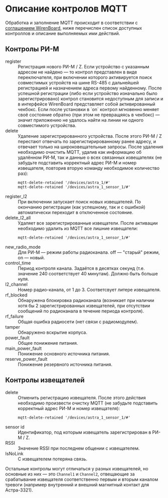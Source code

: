 # Описание контролов MQTT
Обработка и заполнение MQTT происходит в соответствии с [соглашением WirenBoard](https://github.com/contactless/homeui/blob/master/conventions.md),
ниже перечислен список доступных контроллов и описание выполняемых ими действий.

## Контролы РИ-М
<dl>
<dt>register</dt>
<dd>Регистрация нового РИ-М / Z. Если устройство с указанным адресом
не найдено — то контрол представлен в виде переключателя, при включении которого
активируется поиск совместимых устройств на шине RS-485 с дальнейшей
регистрацией и назначением адреса первому найденному. После успешной регистрации
(либо если устройство изначально было зарегистрировано) контрол становится
недоступным для записи и в интерфейсе WirenBoard представляет собой
активированный чекбокс. Если после установки в `on` контрол мгновенно
меняет своё состояние обратно (при этом не превращяясь в чекбокс) — значит
приложению не удалось найти на линии ни одного совместимого устройства.</dd>
<dt>delete</dt>
<dd>Удаление зарегистрированного устройства. После этого РИ-М / Z перестают
отвечать по зарегистирированному ранее адресу, и отвечает только на
широковещательные запросы. После удаления необходимо очистить MQTT, удалив
как информацию об удалённом РИ-М, так и данные о всех связанных извещателях
(не забудьте подставить корректный адрес РИ-М и номер извещателя, повторив
вторую команду необходимое количество раз):

```
mqtt-delete-retained '/devices/astra_1/#'
mqtt-delete-retained '/devices/astra_1_sensor_1/#'
```
</dd>
<dt>register_l2</dt>
<dd>При включении запускает поиск новых извещателей. По окончанию регистрации
(как успешному, так и с ошибкой) автоматически переходит в отключенное состояние.</dd>
<dt>delete_l2_all</dt>
<dd>Удаляет все зарегистрированные извещатели. После активации необходимо
удалить из MQTT все лишние извещатели:

```
mqtt-delete-retained '/devices/astra_1_sensor_1/#'
```
</dd>
<dt>new_radio_mode</dt>
<dd>Для РИ-М — режим работы радиоканала. off — "старый" режим, on — новый.</dd>
<dt>control_time</dt>
<dd>Период контроля канала. Задаётся в десятках секунд (т.е. значение 240
соответствует 40 минутам). Должно быть больше нуля.</dd>
<dt>l2_channel</dt>
<dd>Номер радио-канала, от 1 до 3. Соответсвует литере извещателя.</dd>
<dt>rf_blocked</dt>
<dd>Обнаружена блокировка радиоканала (возникает при наличии хотя бы 2
зарегистрированных извещателей, при отсутствии сообщений по радиоканала в
течение периода контроля).</dd>
</dd>
<dt>rf_failure</dt>
<dd>Общая ошибка радиосети (нет связи с радиомодулем).</dd>
<dt>tamper</dt>
<dd>Обнаружено вскрытие корпуса.</dd>
<dt>power_fault</dt>
<dd>Общее понижение питания.</dd>
<dt>main_power_fault</dt>
<dd>Понижение основного источника питания.</dd>
<dt>reserve_power_fault</dt>
<dd>Понижение резервного источника питания.</dd>
</dl>

## Контролы извещателей
<dl>
<dt>delete</dt>
<dd>Отменить регистрацию извещателя. После этого действия необходимо произвести
очистку MQTT (не забудьте подставить корректный адрес РИ-М и номер извещателя):

```
mqtt-delete-retained '/devices/astra_1_sensor_1/#'
```
</dd>
<dt>sensor id</dt>
<dd>Идентификатор, под которым извещатель зарегистрирован в РИ-М / Z.</dd>
<dt>RSSI</dt>
<dd>Значение RSSI при последнем общении с извещателем.</dd>
<dt>IsNoLink</dt>
<dd>С извещателем потеряна связь.</dd>
</dl>

Остальные контролы могут отличаться у разных извещателей, но основные из них —
это `Channel1` и `Channel2`, отвещающие за срабатывание извещателя
соответственно первым и вторым каналом тревоги (например внутренний и внешний
магнитный контакт для Астра-3321).